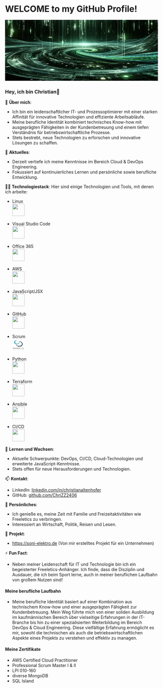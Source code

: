 # WELCOME to my GitHub Profile!

<img src="https://github.com/ChriZZ2406/ChriZZ2406/blob/main/Tech%20Image.png" width="700" height="200">

### Hey, ich bin Christian👋

🌟 **Über mich**:
- Ich bin ein leidenschaftlicher IT- und Prozessoptimierer mit einer starken Affinität für innovative Technologien und effiziente Arbeitsabläufe.
- Meine berufliche Identität kombiniert technisches Know-how mit ausgeprägten Fähigkeiten in der Kundenbetreuung und einem tiefen Verständnis für betriebswirtschaftliche Prozesse.
- Stets bestrebt, neue Technologien zu erforschen und innovative Lösungen zu schaffen.

🔭 **Aktuelles**:
- Derzeit vertiefe ich meine Kenntnisse im Bereich Cloud & DevOps Engineering.
- Fokussiert auf kontinuierliches Lernen und persönliche sowie berufliche Entwicklung.

👨‍💻 **Technologiestack**:
Hier sind einige Technologien und Tools, mit denen ich arbeite:
- Linux
  <br><img src="https://cdn.jsdelivr.net/gh/devicons/devicon/icons/linux/linux-original.svg" width="40" height="40">
  
- Visual Studio Code
  <br><img src="https://cdn.jsdelivr.net/gh/devicons/devicon/icons/vscode/vscode-original.svg" width="40" height="40">

- Office 365
  <br><img src="https://upload.wikimedia.org/wikipedia/commons/4/44/Microsoft_logo.svg" width="40" height="40">

- AWS
  <br><img src="https://cdn.jsdelivr.net/gh/devicons/devicon/icons/amazonwebservices/amazonwebservices-original-wordmark.svg" width="40" height="40">
  
- JavaScript/JSX
  <br><img src="https://cdn.jsdelivr.net/gh/devicons/devicon/icons/javascript/javascript-original.svg" width="40" height="40">
  
- GitHub
  <br><img src="https://cdn.jsdelivr.net/gh/devicons/devicon/icons/github/github-original.svg" width="40" height="40">
  
- Scrum
   <br><img src="https://github.com/ChriZZ2406/ChriZZ2406/blob/main/SCRUM.png" width="40" height="40">
  
- Python
  <br><img src="https://cdn.jsdelivr.net/gh/devicons/devicon/icons/python/python-original.svg" width="40" height="40">
  
- Terraform
  <br><img src="https://cdn.jsdelivr.net/gh/devicons/devicon/icons/terraform/terraform-original-wordmark.svg" width="40" height="40">
  
- Ansible
  <br><img src="https://cdn.jsdelivr.net/gh/devicons/devicon/icons/ansible/ansible-original-wordmark.svg" width="40" height="40">
  
- CI/CD
  <br><img src="https://cdn.jsdelivr.net/gh/devicons/devicon/icons/jenkins/jenkins-original.svg" width="40" height="40">


🌱 **Lernen und Wachsen**:
- Aktuelle Schwerpunkte: DevOps, CI/CD, Cloud-Technologien und erweiterte JavaScript-Kenntnisse.
- Stets offen für neue Herausforderungen und Technologien.

📫 **Kontakt**:
- LinkedIn: [linkedin.com/in/christianaltenhofer](https://linkedin.com/in/christianaltenhofer)
- GitHub: [github.com/ChriZZ2406](https://github.com/ChriZZ2406)

💬 **Persönliches**:
- Ich genieße es, meine Zeit mit Familie und Freizeitaktivitäten wie Freeletics zu verbringen.
- Interessiert an Wirtschaft, Politik, Reisen und Lesen.

💬 **Projekt**:
- https://soni-elektro.de (Von mir erstelltes Projekt für ein Unternehmen)

⚡ **Fun Fact**:
- Neben meiner Leidenschaft für IT und Technologie bin ich ein begeisterter Freeletics-Anhänger. Ich finde, dass die Disziplin und Ausdauer, die ich beim Sport lerne, auch in meiner beruflichen Laufbahn von großem Nutzen sind!

#### Meine berufliche Laufbahn
- Meine berufliche Identität basiert auf einer Kombination aus technischem Know-how und einer ausgeprägten Fähigkeit zur Kundenbetreuung. Mein Weg führte mich von einer soliden Ausbildung im kaufmännischen Bereich über vielseitige Erfahrungen in der IT-Branche bis hin zu einer spezialisierten Weiterbildung im Bereich DevOps & Cloud Engineering. Diese vielfältige Erfahrung ermöglicht es mir, sowohl die technischen als auch die betriebswirtschaftlichen Aspekte eines Projekts zu verstehen und effektiv zu managen.

#### Meine Zertifikate
- AWS Certified Cloud Practitioner
- Professional Scrum Master I & II
- LPI 010-160
- diverse MongoDB
- SQL Island

